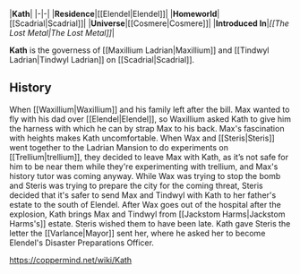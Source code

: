 |**Kath**|
|-|-|
|**Residence**|[[Elendel\|Elendel]]|
|**Homeworld**|[[Scadrial\|Scadrial]]|
|**Universe**|[[Cosmere\|Cosmere]]|
|**Introduced In**|*[[The Lost Metal\|The Lost Metal]]*|

**Kath** is the governess of [[Maxillium Ladrian\|Maxillium]] and [[Tindwyl Ladrian\|Tindwyl Ladrian]] on [[Scadrial\|Scadrial]].

## History
When [[Waxillium\|Waxillium]] and his family left after the bill. Max wanted to fly with his dad over [[Elendel\|Elendel]], so Waxillium asked Kath to give him the harness with which he can by strap Max to his back.
Max's fascination with heights makes Kath uncomfortable.
When Wax and [[Steris\|Steris]] went together to the Ladrian Mansion to do experiments on [[Trellium\|trellium]], they decided to leave Max with Kath, as it’s not safe for him to be near them while they're experimenting with trellium, and Max's history tutor was coming anyway.
While Wax was trying to stop the bomb and Steris was trying to prepare the city for the coming threat, Steris decided that it's safer to send Max and Tindwyl with Kath to her father's estate to the south of Elendel.
After Wax goes out of the hospital after the explosion, Kath brings Max and Tindwyl from [[Jackstom Harms\|Jackstom Harms's]] estate.
Steris wished them to have been late.
Kath gave Steris the letter the [[Varlance\|Mayor]] sent her, where he asked her to become Elendel's Disaster Preparations Officer.



https://coppermind.net/wiki/Kath
